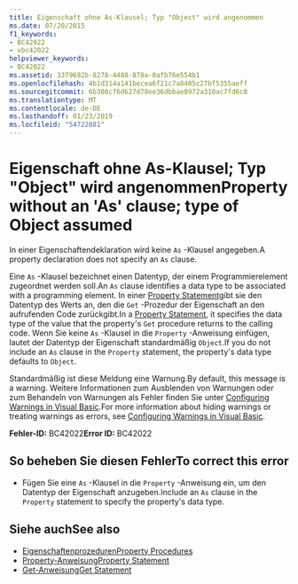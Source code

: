 ```yaml
---
title: Eigenschaft ohne As-Klausel; Typ "Object" wird angenommen
ms.date: 07/20/2015
f1_keywords:
- BC42022
- vbc42022
helpviewer_keywords:
- BC42022
ms.assetid: 3379692b-8278-4488-878a-0afb76e554b1
ms.openlocfilehash: 4b1d314a141becea6f21c7a8405c27bf5355aeff
ms.sourcegitcommit: 6b308cf6d627d78ee36dbbae8972a310ac7fd6c8
ms.translationtype: MT
ms.contentlocale: de-DE
ms.lasthandoff: 01/23/2019
ms.locfileid: "54722881"
---
```

# <a name="property-without-an-as-clause-type-of-object-assumed"></a><span data-ttu-id="22a83-102">Eigenschaft ohne As-Klausel; Typ "Object" wird angenommen</span><span class="sxs-lookup"><span data-stu-id="22a83-102">Property without an 'As' clause; type of Object assumed</span></span>
<span data-ttu-id="22a83-103">In einer Eigenschaftendeklaration wird keine `As` -Klausel angegeben.</span><span class="sxs-lookup"><span data-stu-id="22a83-103">A property declaration does not specify an `As` clause.</span></span>  
  
 <span data-ttu-id="22a83-104">Eine `As` -Klausel bezeichnet einen Datentyp, der einem Programmierelement zugeordnet werden soll.</span><span class="sxs-lookup"><span data-stu-id="22a83-104">An `As` clause identifies a data type to be associated with a programming element.</span></span> <span data-ttu-id="22a83-105">In einer [Property Statement](../../visual-basic/language-reference/statements/property-statement.md)gibt sie den Datentyp des Werts an, den die `Get` -Prozedur der Eigenschaft an den aufrufenden Code zurückgibt.</span><span class="sxs-lookup"><span data-stu-id="22a83-105">In a [Property Statement](../../visual-basic/language-reference/statements/property-statement.md), it specifies the data type of the value that the property's `Get` procedure returns to the calling code.</span></span> <span data-ttu-id="22a83-106">Wenn Sie keine `As` -Klausel in die `Property` -Anweisung einfügen, lautet der Datentyp der Eigenschaft standardmäßig `Object`.</span><span class="sxs-lookup"><span data-stu-id="22a83-106">If you do not include an `As` clause in the `Property` statement, the property's data type defaults to `Object`.</span></span>  
  
 <span data-ttu-id="22a83-107">Standardmäßig ist diese Meldung eine Warnung.</span><span class="sxs-lookup"><span data-stu-id="22a83-107">By default, this message is a warning.</span></span> <span data-ttu-id="22a83-108">Weitere Informationen zum Ausblenden von Warnungen oder zum Behandeln von Warnungen als Fehler finden Sie unter [Configuring Warnings in Visual Basic](/visualstudio/ide/configuring-warnings-in-visual-basic).</span><span class="sxs-lookup"><span data-stu-id="22a83-108">For more information about hiding warnings or treating warnings as errors, see [Configuring Warnings in Visual Basic](/visualstudio/ide/configuring-warnings-in-visual-basic).</span></span>  
  
 <span data-ttu-id="22a83-109">**Fehler-ID:** BC42022</span><span class="sxs-lookup"><span data-stu-id="22a83-109">**Error ID:** BC42022</span></span>  
  
## <a name="to-correct-this-error"></a><span data-ttu-id="22a83-110">So beheben Sie diesen Fehler</span><span class="sxs-lookup"><span data-stu-id="22a83-110">To correct this error</span></span>  
  
-   <span data-ttu-id="22a83-111">Fügen Sie eine `As` -Klausel in die `Property` -Anweisung ein, um den Datentyp der Eigenschaft anzugeben.</span><span class="sxs-lookup"><span data-stu-id="22a83-111">Include an `As` clause in the `Property` statement to specify the property's data type.</span></span>  
  
## <a name="see-also"></a><span data-ttu-id="22a83-112">Siehe auch</span><span class="sxs-lookup"><span data-stu-id="22a83-112">See also</span></span>
- [<span data-ttu-id="22a83-113">Eigenschaftenprozeduren</span><span class="sxs-lookup"><span data-stu-id="22a83-113">Property Procedures</span></span>](../../visual-basic/programming-guide/language-features/procedures/property-procedures.md)
- [<span data-ttu-id="22a83-114">Property-Anweisung</span><span class="sxs-lookup"><span data-stu-id="22a83-114">Property Statement</span></span>](../../visual-basic/language-reference/statements/property-statement.md)
- [<span data-ttu-id="22a83-115">Get-Anweisung</span><span class="sxs-lookup"><span data-stu-id="22a83-115">Get Statement</span></span>](../../visual-basic/language-reference/statements/get-statement.md)
